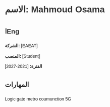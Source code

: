<!DOCTYPE html>
<html lang="ar">
<head>
    <meta charset="UTF-8">
    <meta name="viewport" content="width=device-width, initial-scale=1.0">
    <title> CV</title>
    <style>
        body {
            font-family: Arial, sans-serif;
            line-height: 1.6;
            margin: 20px;
        }
        h1, h2, h3 {
            color: #333;
        }
        ul {
            list-style-type: none;
            padding: 0;
        }
        li {
            margin-bottom: 10px;
        }
    </style>
</head>
<body>
    <h1>الاسم: Mahmoud Osama </h1>
    <h2>اEng</h2>
    <ul>
        <li><strong>الشركة: </strong> [EAEAT]</li>
        <li><strong>المنصب: </strong>[Student]</li>
        <li><strong>الفترة: </strong>[2021-2027]</li>
    </ul>
    <h2>المهارات</h2>
    <ul>
        </li> Logic gate</li>
        </li> metro coumunction</li>
        </li>5G</li>
    </ul>
</body>
</html>
